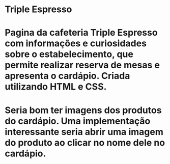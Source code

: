 # Triple Espresso

# Pagina da cafeteria Triple Espresso com informações e curiosidades sobre o estabelecimento, que permite realizar reserva de mesas e apresenta o cardápio. Criada utilizando HTML e CSS.

# Seria bom ter imagens dos produtos do cardápio. Uma implementação interessante seria abrir uma imagem do produto ao clicar no nome dele no cardápio.
